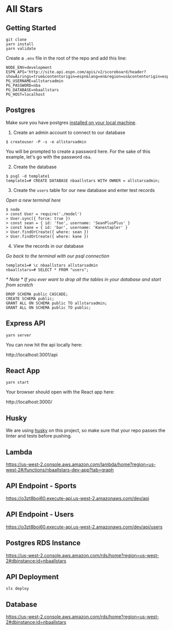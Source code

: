 # All Stars

## Getting Started 

```
git clone
yarn install
yarn validate 
```

Create a `.env` file in the root of the repo and add this line:

```
NODE_ENV=development
ESPN_API='http://site.api.espn.com/apis/v2/scoreboard/header?showAirings=true&contentorigin=espn&lang=en&region=us&contentorigin=espn&_ceID=4379198'
PG_USERNAME=allstarsadmin
PG_PASSWORD=nba
PG_DATABASE=nbaallstars
PG_HOST=localhost
```

## Postgres

Make sure you have postgres [installed on your local machine](https://gist.github.com/ibraheem4/ce5ccd3e4d7a65589ce84f2a3b7c23a3).

1. Create an admin account to connect to our database

```
$ createuser -P -s -e allstarsadmin 
```

You will be prompted to create a password here. For the sake of this example, let's go with the password `nba`.

2. Create the database

```
$ psql -d template1
template1=# CREATE DATABASE nbaallstars WITH OWNER = allstarsadmin;
```

3. Create the `users` table for our new database and enter test records

_Open a new terminal here_

```
$ node
> const User = require('./model')
> User.sync({ force: true })
> const sean = { id: 'foo', username: 'SeanPlusPlus' }
> const kane = { id: 'bar', username: 'Kanestapler' }
> User.findOrCreate({ where: sean })
> User.findOrCreate({ where: kane })
```

4. View the records in our database

_Go back to the terminal with our psql connection_

```
template1=# \c nbaallstars allstarsadmin
nbaallstars=# SELECT * FROM "users";
```

_* Note * If you ever want to drop all the tables in your database and start from scratch_

```
DROP SCHEMA public CASCADE;
CREATE SCHEMA public;
GRANT ALL ON SCHEMA public TO allstarsadmin;
GRANT ALL ON SCHEMA public TO public;
```

## Express API

```
yarn server
```

You can now hit the api locally here:

http://localhost:3001/api

## React App

```
yarn start
```

Your browser should open with the React app here:

http://localhost:3000/


## Husky

We are using [husky](https://github.com/typicode/husky) on this project, so make sure that your repo passes the linter and tests before pushing.

## Lambda

https://us-west-2.console.aws.amazon.com/lambda/home?region=us-west-2#/functions/nbaallstars-dev-app?tab=graph

## API Endpoint - Sports

https://o3zt8boj60.execute-api.us-west-2.amazonaws.com/dev/api

## API Endpoint - Users

https://o3zt8boj60.execute-api.us-west-2.amazonaws.com/dev/api/users

## Postgres RDS Instance

https://us-west-2.console.aws.amazon.com/rds/home?region=us-west-2#dbinstance:id=nbaallstars

## API Deployment

```
sls deploy
```

## Database

https://us-west-2.console.aws.amazon.com/rds/home?region=us-west-2#dbinstance:id=nbaallstars